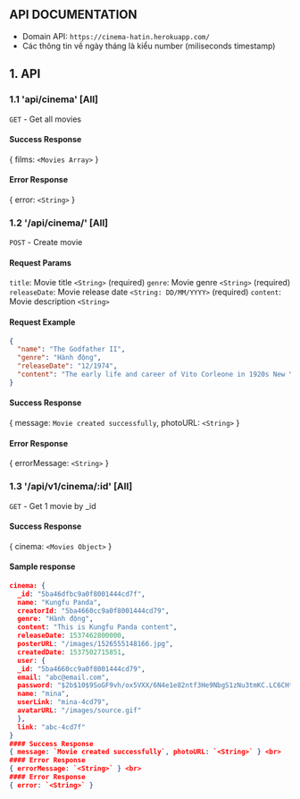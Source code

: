 ## API DOCUMENTATION
- Domain API: `https://cinema-hatin.herokuapp.com/`
- Các thông tin về ngày tháng là kiểu number (miliseconds timestamp)
## 1. API 
### 1.1 'api/cinema' [All]
`GET` - Get all movies <br>
#### Success Response
{ films: `<Movies Array>` } <br>
#### Error Response
{ error: `<String>` } <br>

### 1.2 '/api/cinema/' [All]
`POST` - Create movie <br>
#### Request Params
`title`: Movie title `<String>` (required)
`genre`: Movie genre `<String>` (required)
`releaseDate`: Movie release date `<String: DD/MM/YYYY>` (required)
`content`: Movie description `<String>`
#### Request Example
```json
{  
  "name": "The Godfather II",
  "genre": "Hành động",
  "releaseDate": "12/1974",
  "content": "The early life and career of Vito Corleone in 1920s New York City is portrayed, while his son, Michael, expands and tightens his grip on the family crime syndicate."
}
```
#### Success Response
{ message: `Movie created successfully`, photoURL: `<String>` } <br>
#### Error Response
{ errorMessage: `<String>` } <br>

### 1.3 '/api/v1/cinema/:id' [All]
`GET` - Get 1 movie by _id <br>
#### Success Response
{ cinema: `<Movies Object>` } <br>
#### Sample response
```json
cinema: {
  _id: "5ba46dfbc9a0f8001444cd7f",
  name: "Kungfu Panda",
  creatorId: "5ba4660cc9a0f8001444cd79",
  genre: "Hành động",
  content: "This is Kungfu Panda content",
  releaseDate: 1537462800000,
  posterURL: "/images/1526555148166.jpg",
  createdDate: 1537502715851,
  user: {
  _id: "5ba4660cc9a0f8001444cd79",
  email: "abc@email.com",
  password: "$2b$10$9SoGF9vh/ox5VXX/6N4e1e82ntf3He9NbgS1zNu3tmKC.LC6CHtOO",
  name: "mina",
  userLink: "mina-4cd79",
  avatarURL: "/images/source.gif"
  },
  link: "abc-4cd7f"
}
#### Success Response
{ message: `Movie created successfully`, photoURL: `<String>` } <br>
#### Error Response
{ errorMessage: `<String>` } <br>
#### Error Response
{ error: `<String>` }
